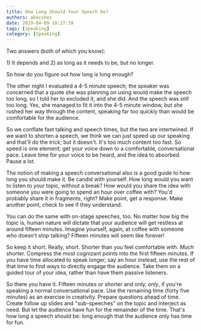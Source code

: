 ```yaml
---
title: How Long Should Your Speech be? 
authors: akecskes
date: 2019-04-09 18:27:39
tags: [speaking]
category: [Speaking]
---
```


<p>Two answers (both of which you know):</p>
<p>1) It depends and 2) as long as it needs to be, but no longer.</p>
<p>So how do you figure out how long is long enough?</p>

<p>The other night I evaluated a 4-5 minute speech; the speaker was concerned that a quote she was planning on using would make the speech too long, so I told her to excluded it, and she did. And the speech was <em>still</em> too long. Yes, she managed to fit it into the 4-5 minute window, but she rushed her way through the content, speaking far too quickly than would be comfortable for the audience.</p>
<p>So we conflate fast talking and speech times, but the two are intertwined. If we want to shorten a speech, we think we can just speed up our speaking and that'll do the trick; but it doesn't. It's too much content too fast. So speed is one element; get your voice down to a comfortable, conversational pace. Leave time for your voice to be heard, and the idea to absorbed. Pause a lot.</p>
<p>The notion of making a speech conversational also is a good guide to how long you should make it. Be candid with yourself. How long would you want to listen to your topic, without a break? How would you share the idea with someone you were going to spend an hour over coffee with? You'd probably share it in fragments, right? Make point, get a response. Make another point, check to see if they understand.</p>
<p>You can do the same with on-stage speeches, too. No matter how big the topic is, human nature will dictate that your audience will get restless at around fifteen minutes. Imagine yourself, again, at coffee with someone who doesn't stop talking? Fifteen minutes will seem like forever!</p>
<p>So keep it short. Really, short. Shorter than you feel comfortable with. <em>Much</em> shorter. Compress the most cognizant points into the first fifteen minutes. If you have time allocated to speak longer, say an hour instead, use the rest of that time to find ways to directly engage the audience. Take them on a guided tour of your idea, rather than have them passive listeners.</p>
<p>So there you have it. Fifteen minutes or shorter and only, <em>only</em>, if you're speaking a normal conversational pace. Use the remaining time (forty five minutes) as an exercise in creativity. Prepare questions ahead of time. Create follow up slides and "sub-speeches" on the topic and interject as need. But let the audience have fun for the remainder of the time. That's how long a speech should be: long enough that the audience only has time for fun.</p>